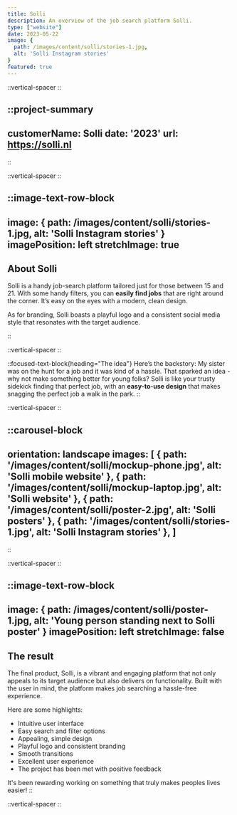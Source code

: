 ```yaml
---
title: Solli
description: An overview of the job search platform Solli.
type: ["website"]
date: 2023-05-22
image: {
  path: /images/content/solli/stories-1.jpg,
  alt: 'Solli Instagram stories'
}
featured: true
---
```


::vertical-spacer
::

::project-summary
---
customerName: Solli
date: '2023'
url: https://solli.nl
---
::


::vertical-spacer
::

::image-text-row-block
---
image: {
  path: /images/content/solli/stories-1.jpg,
  alt: 'Solli Instagram stories'
}
imagePosition: left
stretchImage: true
---
## About Solli

Solli is a handy job-search platform tailored just for those between 15 and 21. With some handy filters, you can **easily find jobs** that are right around the corner. It’s easy on the eyes with a modern, clean design.

As for branding, Solli boasts a playful logo and a consistent social media style that resonates with the target audience.


::

::vertical-spacer
::

::focused-text-block{heading="The idea"}
Here’s the backstory: My sister was on the hunt for a job and it was kind of a hassle. That sparked an idea - why not make something better for young folks? Solli is like your trusty sidekick finding that perfect job, with an **easy-to-use design** that makes snagging the perfect job a walk in the park.
::

::vertical-spacer
::


::carousel-block
---
orientation: landscape
images: [
  {
    path: '/images/content/solli/mockup-phone.jpg',
    alt: 'Solli mobile website'
  },
  {
    path: '/images/content/solli/mockup-laptop.jpg',
    alt: 'Solli website'
  },
  {
    path: '/images/content/solli/poster-2.jpg',
    alt: 'Solli posters'
  },
  {
    path: '/images/content/solli/stories-1.jpg',
    alt: 'Solli Instagram stories'
  },
]
---
::

::vertical-spacer
::

::image-text-row-block
---
image: {
  path: /images/content/solli/poster-1.jpg,
  alt: 'Young person standing next to Solli poster'
}
imagePosition: left
stretchImage: false
---
## The result
The final product, Solli, is a vibrant and engaging platform that not only appeals to its target audience but also delivers on functionality. Built with the user in mind, the platform makes job searching a hassle-free experience.

Here are some highlights:

- Intuitive user interface
- Easy search and filter options
- Appealing, simple design
- Playful logo and consistent branding
- Smooth transitions
- Excellent user experience
- The project has been met with positive feedback

It's been rewarding working on something that truly makes peoples lives easier!
::

::vertical-spacer
::